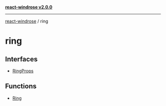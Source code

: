 [**react-windrose v2.0.0**](../README.md)

***

[react-windrose](../README.md) / ring

# ring

## Interfaces

- [RingProps](interfaces/RingProps.md)

## Functions

- [Ring](functions/Ring.md)
